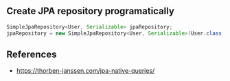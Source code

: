 ## Create JPA repository programatically

```Java
SimpleJpaRepository<User, Serializable> jpaRepository;
jpaRepository = new SimpleJpaRepository<User, Serializable>(User.class, entityManager);
```

## References

* https://thorben-janssen.com/jpa-native-queries/

